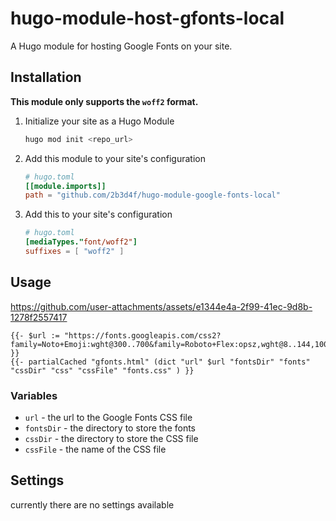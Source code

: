 # hugo-module-host-gfonts-local

A Hugo module for hosting Google Fonts on your site.

## Installation

**This module only supports the `woff2` format.**

1. Initialize your site as a Hugo Module

   ```bash
   hugo mod init <repo_url>
   ```

2. Add this module to your site's configuration

    ```toml
    # hugo.toml
    [[module.imports]]
    path = "github.com/2b3d4f/hugo-module-google-fonts-local"
    ```

3. Add this to your site's configuration

    ```toml
    # hugo.toml
    [mediaTypes."font/woff2"]
    suffixes = [ "woff2" ]
    ```

## Usage

https://github.com/user-attachments/assets/e1344e4a-2f99-41ec-9d8b-1278f2557417

```gotmpl
{{- $url := "https://fonts.googleapis.com/css2?family=Noto+Emoji:wght@300..700&family=Roboto+Flex:opsz,wght@8..144,100..1000&display=swap" }}
{{- partialCached "gfonts.html" (dict "url" $url "fontsDir" "fonts" "cssDir" "css" "cssFile" "fonts.css" ) }}
```

### Variables

- `url` - the url to the Google Fonts CSS file
- `fontsDir` - the directory to store the fonts
- `cssDir` - the directory to store the CSS file
- `cssFile` - the name of the CSS file

## Settings

currently there are no settings available
